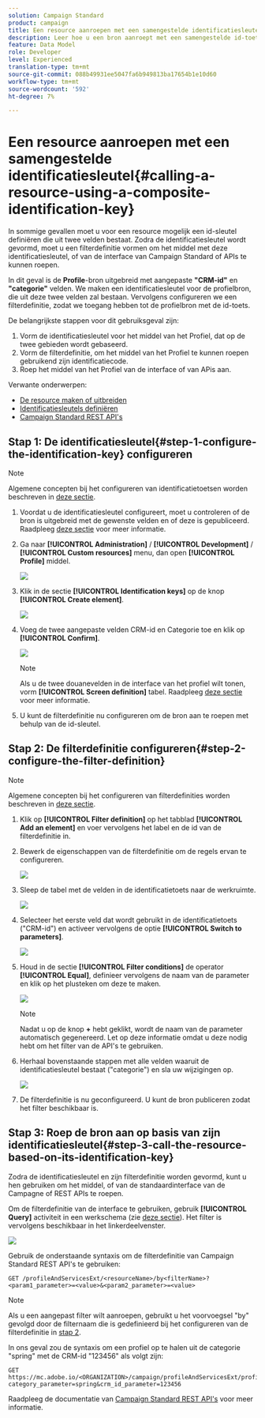 ```yaml
---
solution: Campaign Standard
product: campaign
title: Een resource aanroepen met een samengestelde identificatiesleutel
description: Leer hoe u een bron aanroept met een samengestelde id-toets
feature: Data Model
role: Developer
level: Experienced
translation-type: tm+mt
source-git-commit: 088b49931ee5047fa6b949813ba17654b1e10d60
workflow-type: tm+mt
source-wordcount: '592'
ht-degree: 7%

---
```



# Een resource aanroepen met een samengestelde identificatiesleutel{#calling-a-resource-using-a-composite-identification-key}

In sommige gevallen moet u voor een resource mogelijk een id-sleutel definiëren die uit twee velden bestaat. Zodra de identificatiesleutel wordt gevormd, moet u een filterdefinitie vormen om het middel met deze identificatiesleutel, of van de interface van Campaign Standard of APIs te kunnen roepen.

In dit geval is de **Profile**-bron uitgebreid met aangepaste **&quot;CRM-id&quot;** en **&quot;categorie&quot;** velden. We maken een identificatiesleutel voor de profielbron, die uit deze twee velden zal bestaan. Vervolgens configureren we een filterdefinitie, zodat we toegang hebben tot de profielbron met de id-toets.

De belangrijkste stappen voor dit gebruiksgeval zijn:

1. Vorm de identificatiesleutel voor het middel van het Profiel, dat op de twee gebieden wordt gebaseerd.
1. Vorm de filterdefinitie, om het middel van het Profiel te kunnen roepen gebruikend zijn identificatiecode.
1. Roep het middel van het Profiel van de interface of van APis aan.

Verwante onderwerpen:

* [De resource maken of uitbreiden](../../developing/using/creating-or-extending-the-resource.md)
* [Identificatiesleutels definiëren](../../developing/using/configuring-the-resource-s-data-structure.md#defining-identification-keys)
* [Campaign Standard REST API&#39;s](../../api/using/get-started-apis.md)

## Stap 1: De identificatiesleutel{#step-1-configure-the-identification-key} configureren

>[!NOTE]
> Algemene concepten bij het configureren van identificatietoetsen worden beschreven in [deze sectie](../../developing/using/configuring-the-resource-s-data-structure.md#defining-identification-keys).

1. Voordat u de identificatiesleutel configureert, moet u controleren of de bron is uitgebreid met de gewenste velden en of deze is gepubliceerd. Raadpleeg [deze sectie](../../developing/using/creating-or-extending-the-resource.md) voor meer informatie.

1. Ga naar **[!UICONTROL Administration]** / **[!UICONTROL Development]** / **[!UICONTROL Custom resources]** menu, dan open **[!UICONTROL Profile]** middel.

   ![](assets/uc_idkey1.png)

1. Klik in de sectie **[!UICONTROL Identification keys]** op de knop **[!UICONTROL Create element]**.

   ![](assets/uc_idkey2.png)

1. Voeg de twee aangepaste velden CRM-id en Categorie toe en klik op **[!UICONTROL Confirm]**.

   ![](assets/uc_idkey3.png)

   >[!NOTE]
   > Als u de twee douanevelden in de interface van het profiel wilt tonen, vorm **[!UICONTROL Screen definition]** tabel. Raadpleeg [deze sectie](../../developing/using/configuring-the-screen-definition.md) voor meer informatie.

1. U kunt de filterdefinitie nu configureren om de bron aan te roepen met behulp van de id-sleutel.

## Stap 2: De filterdefinitie configureren{#step-2-configure-the-filter-definition}

>[!NOTE]
> Algemene concepten bij het configureren van filterdefinities worden beschreven in [deze sectie](../../developing/using/configuring-filter-definition.md).

1. Klik op **[!UICONTROL Filter definition]** op het tabblad **[!UICONTROL Add an element]** en voer vervolgens het label en de id van de filterdefinitie in.

1. Bewerk de eigenschappen van de filterdefinitie om de regels ervan te configureren.

   ![](assets/uc_idkey4.png)

1. Sleep de tabel met de velden in de identificatietoets naar de werkruimte.

   ![](assets/uc_idkey5.png)

1. Selecteer het eerste veld dat wordt gebruikt in de identificatietoets (&quot;CRM-id&quot;) en activeer vervolgens de optie **[!UICONTROL Switch to parameters]**.

   ![](assets/uc_idkey6.png)

1. Houd in de sectie **[!UICONTROL Filter conditions]** de operator **[!UICONTROL Equal]**, definieer vervolgens de naam van de parameter en klik op het plusteken om deze te maken.

   ![](assets/uc_idkey7.png)

   >[!NOTE]
   > Nadat u op de knop **+** hebt geklikt, wordt de naam van de parameter automatisch gegenereerd. Let op deze informatie omdat u deze nodig hebt om het filter van de API&#39;s te gebruiken.

1. Herhaal bovenstaande stappen met alle velden waaruit de identificatiesleutel bestaat (&quot;categorie&quot;) en sla uw wijzigingen op.

   ![](assets/uc_idkey8.png)

1. De filterdefinitie is nu geconfigureerd. U kunt de bron publiceren zodat het filter beschikbaar is.

## Stap 3: Roep de bron aan op basis van zijn identificatiesleutel{#step-3-call-the-resource-based-on-its-identification-key}

Zodra de identificatiesleutel en zijn filterdefinitie worden gevormd, kunt u hen gebruiken om het middel, of van de standaardinterface van de Campagne of REST APIs te roepen.

Om de filterdefinitie van de interface te gebruiken, gebruik **[!UICONTROL Query]** activiteit in een werkschema (zie [deze sectie](../../automating/using/query.md)). Het filter is vervolgens beschikbaar in het linkerdeelvenster.

![](assets/uc_idkey9.png)

Gebruik de onderstaande syntaxis om de filterdefinitie van Campaign Standard REST API&#39;s te gebruiken:

```
GET /profileAndServicesExt/<resourceName>/by<filterName>?<param1_parameter>=<value>&<param2_parameter>=<value>
```

>[!NOTE]
>Als u een aangepast filter wilt aanroepen, gebruikt u het voorvoegsel &quot;by&quot; gevolgd door de filternaam die is gedefinieerd bij het configureren van de filterdefinitie in [stap 2](../../developing/using/uc-calling-resource-id-key.md#step-2-configure-the-filter-definition).

In ons geval zou de syntaxis om een profiel op te halen uit de categorie &quot;spring&quot; met de CRM-id &quot;123456&quot; als volgt zijn:

```
GET https://mc.adobe.io/<ORGANIZATION>/campaign/profileAndServicesExt/profile/byidentification_key?category_parameter=spring&crm_id_parameter=123456
```

Raadpleeg de documentatie van [Campaign Standard REST API&#39;s](../../api/using/filtering.md) voor meer informatie.